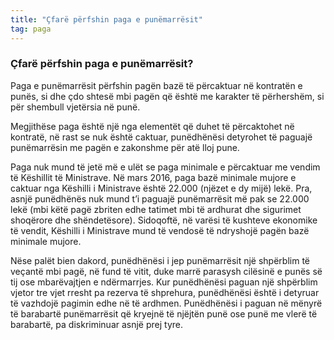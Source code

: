 ```yaml
---
title: "Çfarë përfshin paga e punëmarrësit"
tag: paga
---
```


### Çfarë përfshin paga e punëmarrësit?

Paga e punëmarrësit përfshin pagën bazë të përcaktuar në kontratën e punës, si dhe çdo shtesë mbi pagën që është me karakter të përhershëm, si për shembull vjetërsia në punë.

Megjithëse paga është një nga elementët që duhet të përcaktohet në kontratë, në rast se nuk është caktuar, punëdhënësi detyrohet të paguajë punëmarrësin me pagën e zakonshme për atë lloj pune.

Paga nuk mund të jetë më e ulët se paga minimale e përcaktuar me vendim të Këshillit të Ministrave. Në mars 2016, paga bazë minimale mujore e caktuar nga Këshilli i Ministrave është 22.000 (njëzet e dy mijë) lekë. Pra, asnjë punëdhënës nuk mund t’i paguajë punëmarrësit më pak se 22.000 lekë (mbi këtë pagë zbriten edhe tatimet mbi të ardhurat dhe sigurimet shoqërore dhe shëndetësore). Sidoqoftë, në varësi të kushteve ekonomike të vendit, Këshilli i Ministrave mund të vendosë të ndryshojë pagën bazë minimale mujore.

Nëse palët bien dakord, punëdhënësi i jep punëmarrësit një shpërblim të veçantë mbi pagë, në fund të vitit, duke marrë parasysh cilësinë e punës së tij ose mbarëvajtjen e ndërmarrjes. Kur punëdhënësi paguan një shpërblim vjetor tre vjet rresht pa rezerva të shprehura, punëdhënësi është i detyruar të vazhdojë pagimin edhe në të ardhmen. Punëdhënësi i paguan në mënyrë të barabartë punëmarrësit që kryejnë të njëjtën punë ose punë me vlerë të barabartë, pa diskriminuar asnjë prej tyre.
